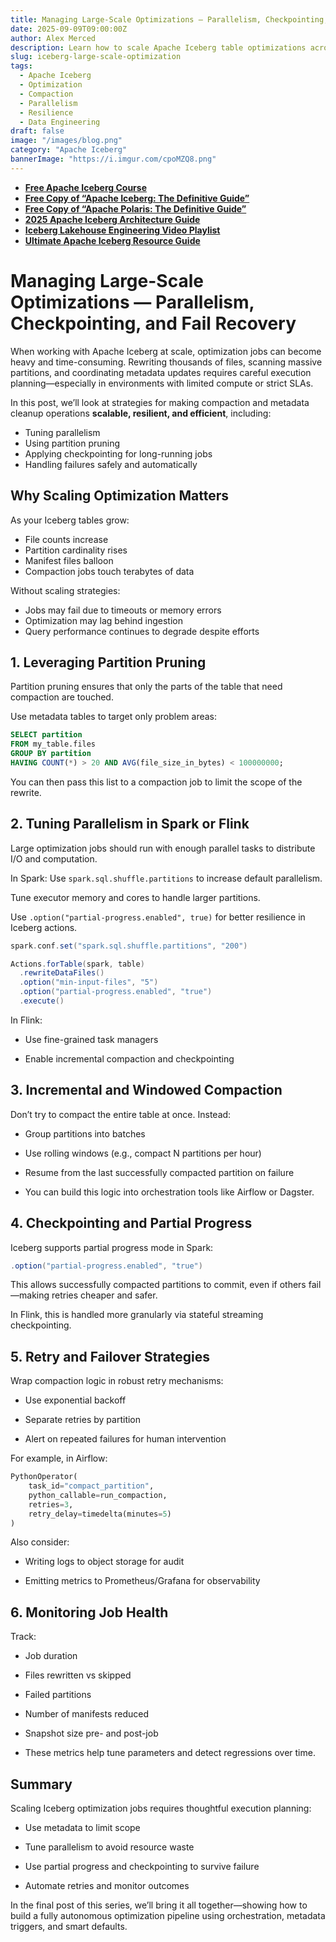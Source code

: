 ```yaml
---
title: Managing Large-Scale Optimizations — Parallelism, Checkpointing, and Fail Recovery
date: 2025-09-09T09:00:00Z
author: Alex Merced
description: Learn how to scale Apache Iceberg table optimizations across large datasets using parallelism, checkpointing, and fail recovery to ensure reliability and performance.
slug: iceberg-large-scale-optimization
tags:
  - Apache Iceberg
  - Optimization
  - Compaction
  - Parallelism
  - Resilience
  - Data Engineering
draft: false
image: "/images/blog.png"
category: "Apache Iceberg"
bannerImage: "https://i.imgur.com/cpoMZQ8.png"
---
```


- **[Free Apache Iceberg Course](https://hello.dremio.com/webcast-an-apache-iceberg-lakehouse-crash-course-reg.html?utm_source=ev_external_blog&utm_medium=influencer&utm_campaign=optimization_blogs&utm_content=alexmerced&utm_term=external_blog)**  
- **[Free Copy of “Apache Iceberg: The Definitive Guide”](https://hello.dremio.com/wp-apache-iceberg-the-definitive-guide-reg.html?utm_source=ev_external_blog&utm_medium=influencer&utm_campaign=optimization_blogs&utm_content=alexmerced&utm_term=external_blog)**  
- **[Free Copy of “Apache Polaris: The Definitive Guide”](https://hello.dremio.com/wp-apache-polaris-guide-reg.html?utm_source=ev_external_blog&utm_medium=influencer&utm_campaign=optimization_blogs&utm_content=alexmerced&utm_term=external_blog)**  
- **[2025 Apache Iceberg Architecture Guide](https://medium.com/data-engineering-with-dremio/2025-guide-to-architecting-an-iceberg-lakehouse-9b19ed42c9de)**  
- **[Iceberg Lakehouse Engineering Video Playlist](https://youtube.com/playlist?list=PLsLAVBjQJO0p0Yq1fLkoHvt2lEJj5pcYe&si=WTSnqjXZv6Glkc3y)**  
- **[Ultimate Apache Iceberg Resource Guide](https://medium.com/data-engineering-with-dremio/ultimate-directory-of-apache-iceberg-resources-e3e02efac62e)** 

# Managing Large-Scale Optimizations — Parallelism, Checkpointing, and Fail Recovery

When working with Apache Iceberg at scale, optimization jobs can become heavy and time-consuming. Rewriting thousands of files, scanning massive partitions, and coordinating metadata updates requires careful execution planning—especially in environments with limited compute or strict SLAs.

In this post, we’ll look at strategies for making compaction and metadata cleanup operations **scalable, resilient, and efficient**, including:
- Tuning parallelism
- Using partition pruning
- Applying checkpointing for long-running jobs
- Handling failures safely and automatically

## Why Scaling Optimization Matters

As your Iceberg tables grow:
- File counts increase
- Partition cardinality rises
- Manifest files balloon
- Compaction jobs touch terabytes of data

Without scaling strategies:
- Jobs may fail due to timeouts or memory errors
- Optimization may lag behind ingestion
- Query performance continues to degrade despite efforts

## 1. Leveraging Partition Pruning

Partition pruning ensures that only the parts of the table that need compaction are touched.

Use metadata tables to target only problem areas:

```sql
SELECT partition
FROM my_table.files
GROUP BY partition
HAVING COUNT(*) > 20 AND AVG(file_size_in_bytes) < 100000000;
```

You can then pass this list to a compaction job to limit the scope of the rewrite.

## 2. Tuning Parallelism in Spark or Flink
Large optimization jobs should run with enough parallel tasks to distribute I/O and computation.

In Spark:
Use `spark.sql.shuffle.partitions` to increase default parallelism.

Tune executor memory and cores to handle larger partitions.

Use `.option("partial-progress.enabled", true)` for better resilience in Iceberg actions.

```scala
spark.conf.set("spark.sql.shuffle.partitions", "200")

Actions.forTable(spark, table)
  .rewriteDataFiles()
  .option("min-input-files", "5")
  .option("partial-progress.enabled", "true")
  .execute()
```

In Flink:
- Use fine-grained task managers

- Enable incremental compaction and checkpointing

## 3. Incremental and Windowed Compaction
Don’t try to compact the entire table at once. Instead:

- Group partitions into batches

- Use rolling windows (e.g., compact N partitions per hour)

- Resume from the last successfully compacted partition on failure

- You can build this logic into orchestration tools like Airflow or Dagster.

## 4. Checkpointing and Partial Progress
Iceberg supports partial progress mode in Spark:

```scala
.option("partial-progress.enabled", "true")
```
This allows successfully compacted partitions to commit, even if others fail—making retries cheaper and safer.

In Flink, this is handled more granularly via stateful streaming checkpointing.

## 5. Retry and Failover Strategies
Wrap compaction logic in robust retry mechanisms:

- Use exponential backoff

- Separate retries by partition

- Alert on repeated failures for human intervention

For example, in Airflow:

```python
PythonOperator(
    task_id="compact_partition",
    python_callable=run_compaction,
    retries=3,
    retry_delay=timedelta(minutes=5)
)
```
Also consider:

- Writing logs to object storage for audit

- Emitting metrics to Prometheus/Grafana for observability

## 6. Monitoring Job Health
Track:

- Job duration

- Files rewritten vs skipped

- Failed partitions

- Number of manifests reduced

- Snapshot size pre- and post-job

- These metrics help tune parameters and detect regressions over time.

## Summary
Scaling Iceberg optimization jobs requires thoughtful execution planning:

- Use metadata to limit scope

- Tune parallelism to avoid resource waste

- Use partial progress and checkpointing to survive failure

- Automate retries and monitor outcomes

In the final post of this series, we’ll bring it all together—showing how to build a fully autonomous optimization pipeline using orchestration, metadata triggers, and smart defaults.

